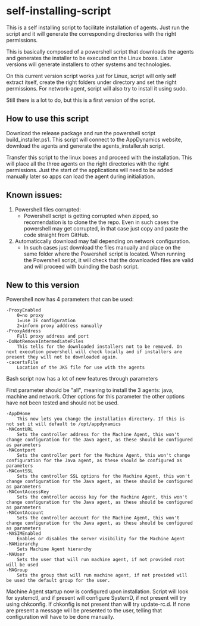 # self-installing-script
This is a self installing script to facilitate installation of agents. Just run the script and it will generate the corresponding directories with the right permissions.

This is basically composed of a powershell script that downloads the agents and generates the installer to be executed on the Linux boxes. Later versions will generate installers to other systems and technologies.

On this current version script works just for Linux, script will only self extract itself, create the right folders under <appdynamics-home> directory and set the right permissions. For network-agent, script will also try to install it using sudo.

Still there is a lot to do, but this is a first version of the script.

## How to use this script

Download the release package and run the powershell script build_installer.ps1. This script will connect to the AppDynamics website, download the agents and generate the agents_installer.sh script.

Transfer this script to the linux boxes and proceed with the installation. This will place all the three agents on the right directories with the right permissions. Just the start of the applications will need to be added manually later so apps can load the agent during initialiation.

## Known issues: 

1. Powershell files corrupted:
   - Powershell script is getting corrupted when zipped, so recomendation is to clone the the repo. Even in such cases the powershell may get corrupted, in that case just copy and paste the code straight from GitHub. 
2. Automaticcally download may fail depending on network configuration.
   - In such cases just download the files manually and place on the same folder where the Powershell script is located. When running the Powershell script, it will check that the downloaded files are valid and will proceed with buinding the bash script.

## New to this version

Powershell now has 4 parameters that can be used: 

```
-ProxyEnabled
    0=no proxy
    1=use IE configuration
    2=inform proxy adddress manually 
-ProxyAddress
    Full proxy address and port
-DoNotRemoveIntermediateFiles
    This tells for the downloaded installers not to be removed. On next execution powershell will check locally and if installers are present they will not be downloaded again.
-cacertsFile
    Location of the JKS file for use with the agents
````

Bash script now has a lot of new features through parameters

First parameter should be "all", meaning to install the 3 agents: java, machine and network. Other options for this parameter the other options have not been tested and should not be used.

```
-AppDHome
    This now lets you change the installation directory. If this is not set it will default to /opt/appdynamics
-MAContURL
    Sets the controller address for the Machine Agent, this won't change configuration for the Java agent, as these should be configured as parameters
-MAContport
    Sets the controller port for the Machine Agent, this won't change configuration for the Java agent, as these should be configured as parameters
-MAContSSL
    Sets the controller SSL options for the Machine Agent, this won't change configuration for the Java agent, as these should be configured as parameters
-MAContAccessKey
    Sets the controller access key for the Machine Agent, this won't change configuration for the Java agent, as these should be configured as parameters
-MAContAccount
    Sets the controller account for the Machine Agent, this won't change configuration for the Java agent, as these should be configured as parameters
-MASIMEnabled
    Enables or disables the server visibility for the Machine Agent
-MAHierarchy
    Sets Machine Agent hierarchy
-MAUser
    Sets the user that will run machine agent, if not provided root will be used
-MAGroup
    Sets the group that will run machine agent, if not provided will be used the default group for the user.
```

Machine Agent startup now is configured upon installation. Script will look for systemctl, and if present will configure SystemD, if not present will try using chkconfig. If chkonfig is not present than will try update-rc.d. If none are present a message will be presented to the user, telling that configuration will have to be done manually.